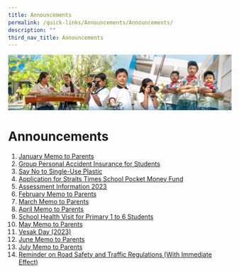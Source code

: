 ```yaml
---
title: Announcements
permalink: /quick-links/Announcements/Announcements/
description: ""
third_nav_title: Announcements
---
```

![](/images/AboutUs.jpg)


Announcements
=============

1.  [January Memo to Parents](/quick-links/Announcements/January-Memo-to-Parents/)
2.  [Group Personal Accident Insurance for Students](/quick-links/announcements/group-personal-accident-insurance-for-students/)
3.  [Say No to Single-Use Plastic](/quick-links/announcements/say-no-to-single-use-plastic/)
4.  [Application for Straits Times School Pocket Money Fund](/for-parents/financial-assistance-scheme/application-for-straits-times-school-pocket-money-fund/)
5.  [Assessment Information 2023](/quick-links/announcements/assessment-information-2023/)
6.  [February Memo to Parents](/quick-links/announcements/february-memo-to-parents/)
7.  [March Memo to Parents](/quick-links/announcements/march-memo-to-parents/)
8.  [April Memo to Parents](/quick-links/announcements/april-memo-to-parents/)
9.  [School Health Visit for Primary 1 to 6 Students](/quick-links/announcements/school-health-visit-for-primary-1-to-6-students/)
10. [May Memo to Parents]((/quick-links/announcements/may-memo-to-parents/))
11. [Vesak Day (2023)](/quick-links/announcements/vesak-day-2023)
12. [June Memo to Parents]((/quick-links/announcements/jun-memo-to-parents/))
13. [July Memo to Parents]((/quick-links/announcements/jul-memo-to-parents/))
14. [Reminder on Road Safety and Traffic Regulations (With Immediate Effect)]((/quick-links/announcements/road-safety/))


